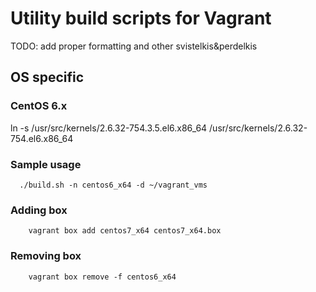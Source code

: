 Utility build scripts for Vagrant
=================================

TODO: add proper formatting and other svistelkis&perdelkis

OS specific
-----------

### CentOS 6.x

ln -s /usr/src/kernels/2.6.32-754.3.5.el6.x86_64 /usr/src/kernels/2.6.32-754.el6.x86_64

### Sample usage

      ./build.sh -n centos6_x64 -d ~/vagrant_vms

### Adding box

        vagrant box add centos7_x64 centos7_x64.box


### Removing box

        vagrant box remove -f centos6_x64

